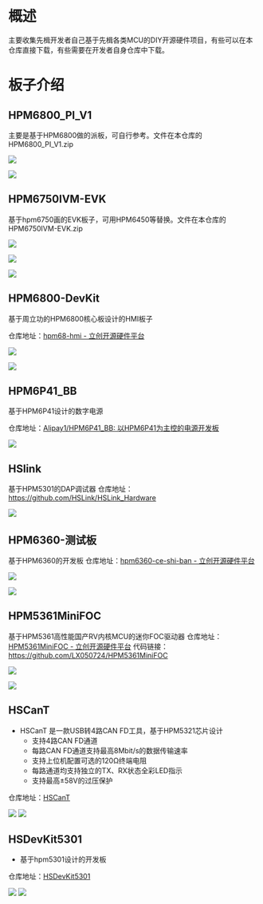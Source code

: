 # 概述

主要收集先楫开发者自己基于先楫各类MCU的DIY开源硬件项目，有些可以在本仓库直接下载，有些需要在开发者自身仓库中下载。

# 板子介绍

## HPM6800_PI_V1

主要是基于HPM6800做的派板，可自行参考。文件在本仓库的HPM6800_PI_V1.zip

![](image/HPM6800_PI_V1_TOP.jpeg)

![](image/HPM6800_PI_V1_bottom.jpeg.jpeg)

## HPM6750IVM-EVK

基于hpm6750画的EVK板子，可用HPM6450等替换。文件在本仓库的HPM6750IVM-EVK.zip

![](image/HPM6750IVM-EVK_top.png)

![](image/HPM6750IVM-EVK_bottom.png)

![](image/HPM6750IVM-EVK_image.jpeg)

## HPM6800-DevKit

基于周立功的HPM6800核心板设计的HMI板子

仓库地址：[hpm68-hmi - 立创开源硬件平台](https://oshwhub.com/hasaki6/hpm68-hmi)

![](image/ZLG_HPM6800_CORE_board.png)

![](image/ZLG_HPM6800_CORE_board.jpeg)

## HPM6P41_BB

基于HPM6P41设计的数字电源

仓库地址：[Alipay1/HPM6P41_BB: 以HPM6P41为主控的电源开发板](https://github.com/Alipay1/HPM6P41_BB)

![](image/HPM6P41_BB.png)

## HSlink
基于HPM5301的DAP调试器
仓库地址：https://github.com/HSLink/HSLink_Hardware

![](image/hslink.png)

## HPM6360-测试板

基于HPM6360的开发板
仓库地址：[hpm6360-ce-shi-ban - 立创开源硬件平台](https://oshwhub.com/hasaki6/hpm6360-ce-shi-ban)

![](image/hpm6360-ce-shi-ban_top.png)

![](image/hpm6360-ce-shi-ban.png)

## HPM5361MiniFOC

基于HPM5361高性能国产RV内核MCU的迷你FOC驱动器
仓库地址：[HPM5361MiniFOC - 立创开源硬件平台](https://oshwhub.com/lx050724/hpm5361foc)
代码链接：https://github.com/LX050724/HPM5361MiniFOC

![](image/HPM5361MiniFOC_top.png)

![](image/HPM5361MiniFOC_board.jpeg)


## HSCanT

- HSCanT 是一款USB转4路CAN FD工具，基于HPM5321芯片设计
  - 支持4路CAN FD通道
  - 每路CAN FD通道支持最高8Mbit/s的数据传输速率
  - 支持上位机配置可选的120Ω终端电阻
  - 每路通道均支持独立的TX、RX状态全彩LED指示
  - 支持最高±58V的过压保护

仓库地址：[HSCanT](https://github.com/HalfSweet/HSCanT)

![](image/HScanT-image.jpg)
![](image/HCanT_top.png)

## HSDevKit5301

- 基于hpm5301设计的开发板

仓库地址：[HSDevKit5301](https://github.com/HalfSweet/HSDevKit5301)

![](image/HSDevKit5301_image.jpg)
![](image/HSDevKit5301_top.png)
